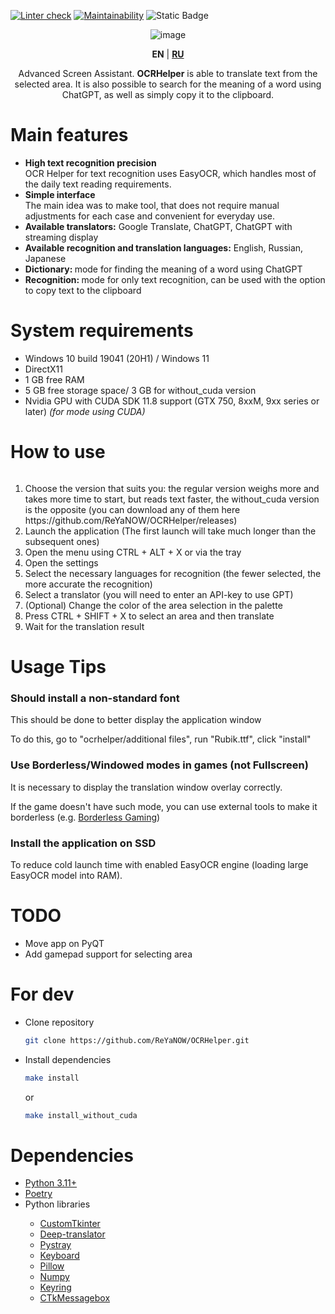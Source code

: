 [![Linter check](https://github.com/ReYaNOW/OCRHelper/actions/workflows/pyci.yml/badge.svg)](https://github.com/ReYaNOW/OCRHelper/actions/workflows/action_tests.yml)
[![Maintainability](https://api.codeclimate.com/v1/badges/f5372d1edda7c846d573/maintainability)](https://codeclimate.com/github/ReYaNOW/OCRHelper/maintainability)
![Static Badge](https://img.shields.io/badge/total_lines-2.2k-blue)


<p align="center">
  <img src="https://media.discordapp.net/attachments/324178393161793536/1173191004577333318/OCR_Helper.png?ex=65630e44&is=65509944&hm=9eb2229a6a84c656b1a16ce61b9ae3b3d54a26994709345d91e5304349c98d76&=" alt="image"/>
</p>

<p align="center"><b>EN</b> | <a href="https://github.com/ReYaNOW/OCRHelper/blob/main/README_RU.md"><b>RU</b></a></p>
<p align="center">Advanced Screen Assistant. <b>OCRHelper</b> is able to translate text from the selected area. It is also possible to search for the meaning of a word using ChatGPT, as well as simply copy it to the clipboard.</p>

<h1>Main features</h1>
<ul>
<li><b>High text recognition precision</b></li>
  OCR Helper for text recognition uses EasyOCR, which handles most of the daily text reading requirements.
  <li><b>Simple interface</b></li>
  The main idea was to make tool, that does not require manual adjustments for each case and convenient for everyday use. 
  <li><b>Available translators:</b> Google Translate, ChatGPT, ChatGPT with streaming display</li>
  <li><b>Available recognition and translation languages:</b> English, Russian, Japanese</li>
  <li><b>Dictionary: </b>mode for finding the meaning of a word using ChatGPT</li>
  <li><b>Recognition: </b>mode for only text recognition, can be used with the option to copy text to the clipboard</li>
</ul>
<h1>System requirements</h1>
<ul>
  <li>Windows 10 build 19041 (20H1) / Windows 11</li>
  <li>DirectX11</li>
  <li>1 GB free RAM</li>
  <li>5 GB free storage space/ 3 GB for without_cuda version</li>
  <li>Nvidia GPU with CUDA SDK 11.8 support (GTX 750, 8xxM, 9xx series or later) <i>(for mode using CUDA)</i></li>
</ul>

<h1>How to use</h1>
<img src="https://github.com/ReYaNOW/repo_for_gifs/blob/main/ocrhelper/demo.gif?raw=true" alt="">
<ol>
<li>Choose the version that suits you: the regular version weighs more and takes more time to start, but reads text faster, the without_cuda version is the opposite (you can download any of them here https://github.com/ReYaNOW/OCRHelper/releases)</li>
<li>Launch the application (The first launch will take much longer than the subsequent ones)</li>
  <li>Open the menu using CTRL + ALT + X or via the tray</li>
  <li>Open the settings</li>
  <li>Select the necessary languages for recognition (the fewer selected, the more accurate the recognition)</li>
  <li>Select a translator (you will need to enter an API-key to use GPT)</li>
<li>(Optional) Change the color of the area selection in the palette</li>
  <li>Press CTRL + SHIFT + X to select an area and then translate</li>
  <li>Wait for the translation result</li>
</ol> 

<h1>Usage Tips</h1>
<h3>Should install a non-standard font</h3>
<p>This should be done to better display the application window</p>
<p>To do this, go to "ocrhelper/additional files", run "Rubik.ttf", click "install"</p>
<h3>Use Borderless/Windowed modes in games (not Fullscreen)</h3>
<p>It is necessary to display the translation window overlay correctly.</p>
<p>If the game doesn't have such mode, you can use external tools to make it borderless (e.g. <a href="https://github.com/Codeusa/Borderless-Gaming">Borderless Gaming</a>)</p>
<h3>Install the application on SSD</h3>
<p>To reduce cold launch time with enabled EasyOCR engine (loading large EasyOCR model into RAM).</p>

<h1>TODO</h1>
<ul>
  <li>Move app on PyQT</li>
  <li>Add gamepad support for selecting area</li>
</ul>

<h1>For dev</h1>
<ul>
  <li>Clone repository</li>
  
```bash
git clone https://github.com/ReYaNOW/OCRHelper.git
```
  <li>Install dependencies</li>

```bash
make install
```  
or
```bash
make install_without_cuda
```
</ul>

<h1>Dependencies</h1>
<ul>
  <li><a href="https://www.python.org/">Python 3.11+</a></li>
  <li><a href="https://python-poetry.org/">Poetry</a></li>
  <li>Python libraries</li>
    <ul>
      <li><a href="https://github.com/TomSchimansky/CustomTkinter">CustomTkinter</a></li>
      <li><a href="https://github.com/nidhaloff/deep-translator">Deep-translator</a></li>
      <li><a href="https://github.com/moses-palmer/pystray">Pystray</a></li>
      <li><a href="https://github.com/boppreh/keyboard">Keyboard</a></li>
      <li><a href="https://github.com/python-pillow/Pillow">Pillow</a></li>
      <li><a href="https://github.com/numpy/numpy">Numpy</a></li>
      <li><a href="https://github.com/asweigart/pyperclip">Keyring</a></li>
      <li><a href="https://github.com/Akascape/CTkMessagebox">CTkMessagebox</a></li>
    </ul>
</ul>
  
